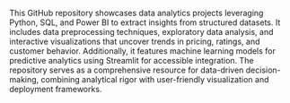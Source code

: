 This GitHub repository showcases data analytics projects leveraging Python, SQL, and Power BI to extract insights from structured datasets. It includes data preprocessing techniques, exploratory data analysis, and interactive visualizations that uncover trends in pricing, ratings, and customer behavior. Additionally, it features machine learning models for predictive analytics using Streamlit for accessible integration. The repository serves as a comprehensive resource for data-driven decision-making, combining analytical rigor with user-friendly visualization and deployment frameworks.
